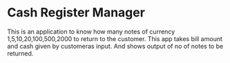 # Cash Register Manager

 This is an application to know how many notes of currency 1,5,10,20,100,500,2000 to return to the customer. This app takes bill amount and cash given by customeras input. And shows output of no of notes to be returned.
